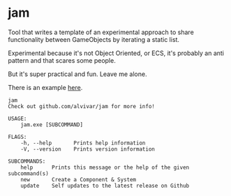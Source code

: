 # jam

Tool that writes a template of an experimental approach to share functionality
between GameObjects by iterating a static list.

Experimental because it's not Object Oriented, or ECS, it's probably an anti
pattern and that scares some people.

But it's super practical and fun. Leave me alone.

There is an example [here](https://github.com/alvivar/lions).

    jam
    Check out github.com/alvivar/jam for more info!

    USAGE:
        jam.exe [SUBCOMMAND]

    FLAGS:
        -h, --help       Prints help information
        -V, --version    Prints version information

    SUBCOMMANDS:
        help      Prints this message or the help of the given subcommand(s)
        new       Create a Component & System
        update    Self updates to the latest release on Github
